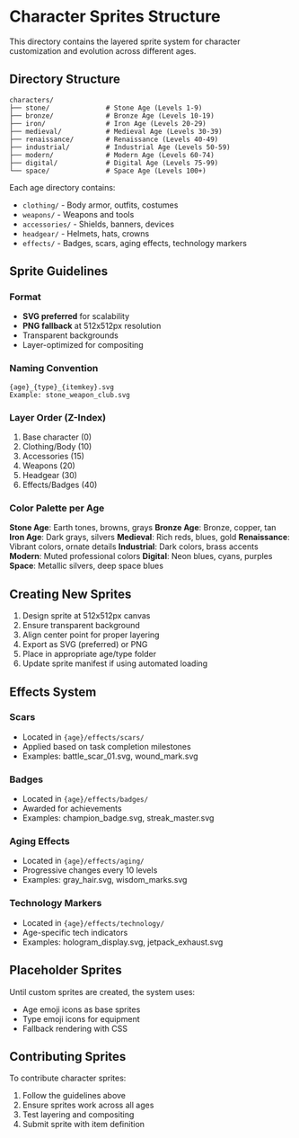 # Character Sprites Structure

This directory contains the layered sprite system for character customization and evolution across different ages.

## Directory Structure

```
characters/
├── stone/              # Stone Age (Levels 1-9)
├── bronze/             # Bronze Age (Levels 10-19)
├── iron/               # Iron Age (Levels 20-29)
├── medieval/           # Medieval Age (Levels 30-39)
├── renaissance/        # Renaissance (Levels 40-49)
├── industrial/         # Industrial Age (Levels 50-59)
├── modern/             # Modern Age (Levels 60-74)
├── digital/            # Digital Age (Levels 75-99)
└── space/              # Space Age (Levels 100+)
```

Each age directory contains:
- `clothing/` - Body armor, outfits, costumes
- `weapons/` - Weapons and tools
- `accessories/` - Shields, banners, devices
- `headgear/` - Helmets, hats, crowns
- `effects/` - Badges, scars, aging effects, technology markers

## Sprite Guidelines

### Format
- **SVG preferred** for scalability
- **PNG fallback** at 512x512px resolution
- Transparent backgrounds
- Layer-optimized for compositing

### Naming Convention
```
{age}_{type}_{itemkey}.svg
Example: stone_weapon_club.svg
```

### Layer Order (Z-Index)
1. Base character (0)
2. Clothing/Body (10)
3. Accessories (15)
4. Weapons (20)
5. Headgear (30)
6. Effects/Badges (40)

### Color Palette per Age

**Stone Age**: Earth tones, browns, grays
**Bronze Age**: Bronze, copper, tan
**Iron Age**: Dark grays, silvers
**Medieval**: Rich reds, blues, gold
**Renaissance**: Vibrant colors, ornate details
**Industrial**: Dark colors, brass accents
**Modern**: Muted professional colors
**Digital**: Neon blues, cyans, purples
**Space**: Metallic silvers, deep space blues

## Creating New Sprites

1. Design sprite at 512x512px canvas
2. Ensure transparent background
3. Align center point for proper layering
4. Export as SVG (preferred) or PNG
5. Place in appropriate age/type folder
6. Update sprite manifest if using automated loading

## Effects System

### Scars
- Located in `{age}/effects/scars/`
- Applied based on task completion milestones
- Examples: battle_scar_01.svg, wound_mark.svg

### Badges
- Located in `{age}/effects/badges/`
- Awarded for achievements
- Examples: champion_badge.svg, streak_master.svg

### Aging Effects
- Located in `{age}/effects/aging/`
- Progressive changes every 10 levels
- Examples: gray_hair.svg, wisdom_marks.svg

### Technology Markers
- Located in `{age}/effects/technology/`
- Age-specific tech indicators
- Examples: hologram_display.svg, jetpack_exhaust.svg

## Placeholder Sprites

Until custom sprites are created, the system uses:
- Age emoji icons as base sprites
- Type emoji icons for equipment
- Fallback rendering with CSS

## Contributing Sprites

To contribute character sprites:
1. Follow the guidelines above
2. Ensure sprites work across all ages
3. Test layering and compositing
4. Submit sprite with item definition
